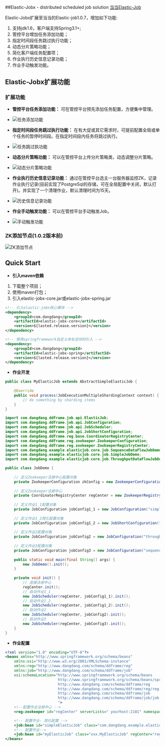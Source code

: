 ##Elastic-Jobx - distributed scheduled job solution
[当当Elastic-Job](https://github.com/dangdangdotcom/elastic-job/tree/1.0.7) 

  Elastic-Jobx扩展至当当的Elastic-job1.0.7，增加如下功能:
  1. 支持jdk1.6，客户端支持Spring3.1+;
  2. 管控平台增加任务添加功能；
  3. 指定时间段任务跳过执行功能；
  4. 动态分片策略功能；
  5. 简化客户端任务配置项；
  6. 作业执行历史信息记录功能；
  7. 作业手动触发功能。
  


## Elastic-Jobx扩展功能

### 扩展功能

* **管控平台任务添加功能：** 可在管控平台预先添加任务配置，方便集中管理。
* ![任务添加功能](https://github.com/artoderk/elastic-jobx/blob/master/elastic-jobx-doc/content/img/console_F01.png)

* **指定时间段任务跳过执行功能：** 在有大促或其它需求时，可提前配置全局或单个任务的暂停时间段。在指定时间段内任务将跳过执行。
* ![任务跳过执功能](https://github.com/artoderk/elastic-jobx/blob/master/elastic-jobx-doc/content/img/console_F02_V1.PNG)

* **动态分片策略功能：** 可以在管控平台上传分片策略类，动态调整分片策略。
* ![动态分片策略功能](https://github.com/artoderk/elastic-jobx/blob/master/elastic-jobx-doc/content/img/console_F03.png)

* **作业执行历史信息记录功能：** 通过在管控平台选主一台服务器监控ZK，记录作业执行记录(目前实现了PostgreSql的存储，可在全局配置中关闭，默认打开)。并实现了一个清理作业，默认清理时间为15天。
* ![历史信息记录功能](https://github.com/artoderk/elastic-jobx/blob/master/elastic-jobx-doc/content/img/console_F04.PNG)

* **作业手动触发功能：** 可以在管控平台手动触发Job。
* ![手动触发功能](https://github.com/artoderk/elastic-jobx/blob/master/elastic-jobx-doc/content/img/console_F05.PNG)

### ZK添加节点(1.0.2版本前)
 ![ZK添加节点](https://github.com/artoderk/elastic-jobx/blob/master/elastic-jobx-doc/content/img/zk_01.png)
 
## Quick Start

* **引入maven依赖**

1. 下载整个项目；
2. 使用maven打包；
3. 引入elastic-jobx-core.jar或elastic-jobx-spring.jar

```xml
<!-- 引入elastic-jobx核心模块 -->
<dependency>
    <groupId>com.dangdang</groupId>
    <artifactId>elastic-jobx-core</artifactId>
    <version>${lasted.release.version}</version>
</dependency>

<!-- 使用springframework自定义命名空间时引入 -->
<dependency>
    <groupId>com.dangdang</groupId>
    <artifactId>elastic-jobx-spring</artifactId>
    <version>${lasted.release.version}</version>
</dependency>
```
* **作业开发**

```java
public class MyElasticJob extends AbstractSimpleElasticJob {
    
    @Override
    public void process(JobExecutionMultipleShardingContext context) {
        // do something by sharding items
    }
}
```
```java
import com.dangdang.ddframe.job.api.ElasticJob;
import com.dangdang.ddframe.job.api.JobConfiguration;
import com.dangdang.ddframe.job.api.JobScheduler;
import com.dangdang.ddframe.job.api.JobShortConfiguration;
import com.dangdang.ddframe.reg.base.CoordinatorRegistryCenter;
import com.dangdang.ddframe.reg.zookeeper.ZookeeperConfiguration;
import com.dangdang.ddframe.reg.zookeeper.ZookeeperRegistryCenter;
import com.dangdang.example.elasticjob.core.job.SequenceDataFlowJobDemo;
import com.dangdang.example.elasticjob.core.job.SimpleJobDemo;
import com.dangdang.example.elasticjob.core.job.ThroughputDataFlowJobDemo;

public class JobDemo {
    
    // 定义Zookeeper注册中心配置对象
    private ZookeeperConfiguration zkConfig = new ZookeeperConfiguration("localhost:2181", "elasticjob-local", 1000, 3000, 3);
    
    // 定义Zookeeper注册中心
    private CoordinatorRegistryCenter regCenter = new ZookeeperRegistryCenter(zkConfig);
    
    // 定义作业1_1配置对象
    private JobConfiguration jobConfig1_1 = new JobConfiguration("simpleJob", (Class<? extends ElasticJob>) SimpleJobDemo.class, 1, "0/5 * * * * ?");
    
    // 定义作业1_2简化配置对象
    private JobConfiguration jobConfig1_2 = new JobShortConfiguration("myElasticJob", (Class<? extends ElasticJob>) MyElasticJob.class);
    
    // 定义作业2配置对象
    private JobConfiguration jobConfig2 = new JobConfiguration("throughputDataFlowJob", ThroughputDataFlowJobDemo.class, 1, "0/5 * * * * ?");
    
    // 定义作业3配置对象
    private JobConfiguration jobConfig3 = new JobConfiguration("sequenceDataFlowJob", SequenceDataFlowJobDemo.class, 10, "0/5 * * * * ?");
    
    public static void main(final String[] args) {
        new JobDemo().init();
    }
    
    private void init() {
        // 连接注册中心
        regCenter.init();
        // 启动作业1_1
        new JobScheduler(regCenter, jobConfig1_1).init();
        // 启动作业1_2
        new JobScheduler(regCenter, jobConfig1_2).init();
        // 启动作业2
        new JobScheduler(regCenter, jobConfig2).init();
        // 启动作业3
        new JobScheduler(regCenter, jobConfig3).init();
    }
}
```

* **作业配置**

```xml
<?xml version="1.0" encoding="UTF-8"?>
<beans xmlns="http://www.springframework.org/schema/beans"
    xmlns:xsi="http://www.w3.org/2001/XMLSchema-instance"
    xmlns:reg="http://www.dangdang.com/schema/ddframe/reg"
    xmlns:job="http://www.dangdang.com/schema/ddframe/job"
    xsi:schemaLocation="http://www.springframework.org/schema/beans
                        http://www.springframework.org/schema/beans/spring-beans.xsd
                        http://www.dangdang.com/schema/ddframe/reg
                        http://www.dangdang.com/schema/ddframe/reg/reg.xsd
                        http://www.dangdang.com/schema/ddframe/job
                        http://www.dangdang.com/schema/ddframe/job/job.xsd
                        ">
    <!--配置作业注册中心 -->
    <reg:zookeeper id="regCenter" serverLists=" yourhost:2181" namespace="dd-job" baseSleepTimeMilliseconds="1000" maxSleepTimeMilliseconds="3000" maxRetries="3" />

    <!-- 配置作业- 简化配置 -->
    <job:bean id="simpleElasticJob" class="com.dangdang.example.elasticjob.spring.job.SimpleJobDemo" regCenter="regCenter" />
    <!-- 配置作业-->
    <job:bean id="myElasticJob" class="xxx.MyElasticJob" regCenter="regCenter" cron="0/10 * * * * ?"   shardingTotalCount="3" shardingItemParameters="0=A,1=B,2=C" />
</beans>
```
